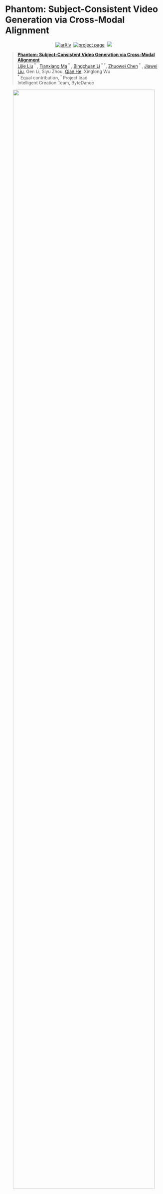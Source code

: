 # Phantom: Subject-Consistent Video Generation via Cross-Modal Alignment

<div align="center">
  
[![arXiv](https://img.shields.io/badge/arXiv%20paper-2502.11079-b31b1b.svg)](https://arxiv.org/abs/2502.11079)&nbsp;
[![project page](https://img.shields.io/badge/Project_page-More_visualizations-green)](https://phantom-video.github.io/Phantom/)&nbsp;
<a href="https://huggingface.co/bytedance-research/Phantom"><img src="https://img.shields.io/static/v1?label=%F0%9F%A4%97%20Hugging%20Face&message=Model&color=orange"></a>
</div>


> [**Phantom: Subject-Consistent Video Generation via Cross-Modal Alignment**](https://arxiv.org/abs/2502.11079)<br>
> [Lijie Liu](https://liulj13.github.io/)<sup> * </sup>, [Tianxiang Ma](https://tianxiangma.github.io/)<sup> * </sup>, [Bingchuan Li](https://scholar.google.com/citations?user=ac5Se6QAAAAJ)<sup> * &dagger;</sup>, [Zhuowei Chen](https://scholar.google.com/citations?user=ow1jGJkAAAAJ)<sup> * </sup>, [Jiawei Liu](https://scholar.google.com/citations?user=X21Fz-EAAAAJ), Gen Li, Siyu Zhou, [Qian He](https://scholar.google.com/citations?user=9rWWCgUAAAAJ), Xinglong Wu
> <br><sup> * </sup>Equal contribution,<sup> &dagger; </sup>Project lead
> <br>Intelligent Creation Team, ByteDance<br>

<p align="center">
<img src="assets/teaser.png" width=95%>
<p>

## 🔥 Latest News!
* Jun 24, 2025: 📊 We have published [Phantom-Data](https://phantom-video.github.io/Phantom-Data/), the first general-purpose large-scale cross-pair dataset, which provides a detailed introduction to the core cross-paired data construction method for subject-consistent video generation tasks.
* May 27, 2025: 🎉 We have released the Phantom-Wan-14B model, a more powerful Subject-to-Video generation model. 
* Apr 23, 2025: 😊 Thanks to [ComfyUI-WanVideoWrapper](https://github.com/kijai/ComfyUI-WanVideoWrapper/tree/dev) for adapting ComfyUI to Phantom-Wan-1.3B (May 27: the 14B model has also been adapted.). Everyone is welcome to use it!
* Apr 21, 2025: 👋 Phantom-Wan is coming! We adapted the Phantom framework into the [Wan2.1](https://github.com/Wan-Video/Wan2.1) video generation model. The inference codes and checkpoint have been released.
* Apr 10, 2025: We have updated the [full version](https://arxiv.org/pdf/2502.11079v2) of the Phantom paper, which now includes more detailed descriptions of the model architecture and dataset pipeline.
* Feb 16, 2025: We proposed a novel subject-consistent video generation model, **Phantom**, and have released the [report](https://arxiv.org/pdf/2502.11079v1) publicly. For more video demos, please visit the [project page](https://phantom-video.github.io/Phantom/).


## 📑 Todo List
- [x] Inference codes and Checkpoint of Phantom-Wan-1.3B 
- [x] Checkpoint of Phantom-Wan-14B
- [ ] Checkpoint of Phantom-Wan-14B Pro
- [ ] Open source Phantom-Data
- [ ] Training codes of Phantom-Wan

## 📖 Overview
Phantom is a unified video generation framework for single and multi-subject references, built on existing text-to-video and image-to-video architectures. It achieves cross-modal alignment using text-image-video triplet data by redesigning the joint text-image injection model. Additionally, it emphasizes subject consistency in human generation while enhancing ID-preserving video generation.

## ⚡️ Quickstart

### Installation
Clone the repo:
```sh
git clone https://github.com/Phantom-video/Phantom.git
cd Phantom
```

Install dependencies:
```sh
# Ensure torch >= 2.4.0
pip install -r requirements.txt
```

### Model Download
| Models       | Download Link                                                                                                                                           |    Notes                      |
|--------------|---------------------------------------------------------------------------------------------------------------------------------------------------------|-------------------------------|
| Phantom-Wan-1.3B      | 🤗 [Huggingface](https://huggingface.co/bytedance-research/Phantom/blob/main/Phantom-Wan-1.3B.pth)   | Supports both 480P and 720P
| Phantom-Wan-14B | 🤗 [Huggingface](https://huggingface.co/bytedance-research/Phantom/tree/main) | Supports both 480P and 720P

First you need to download the 1.3B original model of Wan2.1, since our Phantom-Wan model relies on the Wan2.1 VAE and Text Encoder model. Download Wan2.1-1.3B using huggingface-cli:
``` sh
pip install "huggingface_hub[cli]"
huggingface-cli download Wan-AI/Wan2.1-T2V-1.3B --local-dir ./Wan2.1-T2V-1.3B
```

Then download the Phantom-Wan-1.3B and Phantom-Wan-14B model:
``` sh
huggingface-cli download bytedance-research/Phantom --local-dir ./Phantom-Wan-Models
```
Alternatively, you can manually download the required models and place them in the `Phantom-Wan-Models` folder.

### Run Subject-to-Video Generation

#### Phantom-Wan-1.3B

- Single-GPU inference

``` sh
python generate.py --task s2v-1.3B --size 832*480 --ckpt_dir ./Wan2.1-T2V-1.3B --phantom_ckpt ./Phantom-Wan-Models/Phantom-Wan-1.3B.pth  --ref_image "examples/ref1.png,examples/ref2.png" --prompt "暖阳漫过草地，扎着双马尾、头戴绿色蝴蝶结、身穿浅绿色连衣裙的小女孩蹲在盛开的雏菊旁。她身旁一只棕白相间的狗狗吐着舌头，毛茸茸尾巴欢快摇晃。小女孩笑着举起黄红配色、带有蓝色按钮的玩具相机，将和狗狗的欢乐瞬间定格。" --base_seed 42
```

- Multi-GPU inference using FSDP + xDiT USP

``` sh
pip install "xfuser>=0.4.1"
torchrun --nproc_per_node=8 generate.py --task s2v-1.3B --size 832*480 --ckpt_dir ./Wan2.1-T2V-1.3B --phantom_ckpt ./Phantom-Wan-Models/Phantom-Wan-1.3B.pth  --ref_image "examples/ref3.png,examples/ref4.png" --dit_fsdp --t5_fsdp --ulysses_size 4 --ring_size 2 --prompt "夕阳下，一位有着小麦色肌肤、留着乌黑长发的女人穿上有着大朵立体花朵装饰、肩袖处带有飘逸纱带的红色纱裙，漫步在金色的海滩上，海风轻拂她的长发，画面唯美动人。" --base_seed 42
```

> 💡Note: 
> * Changing `--ref_image` can achieve single reference Subject-to-Video generation or multi-reference Subject-to-Video generation. The number of reference images should be within 4.
> * To achieve the best generation results, we recommend that you describe the visual content of the reference image as accurately as possible when writing `--prompt`. For example, "examples/ref1.png" can be described as "a toy camera in yellow and red with blue buttons".
> * When the generated video is unsatisfactory, the most straightforward solution is to try changing the `--base_seed` and modifying the description in the `--prompt`.

For more inference examples, please refer to "infer.sh". You will get the following generated results:

<table style="width: 100%; border-collapse: collapse; text-align: center; border: 1px solid #ccc;">
  <tr>
    <th style="text-align: center;">
      <strong>Reference Images</strong>
    </th>
    <th style="text-align: center;">
      <strong>Generated Videos (480P)</strong>
    </th>
  </tr>

  <tr>
    <td style="text-align: center; vertical-align: middle;">
      <img src="examples/ref1.png" alt="Image 1" style="height: 180px;">
      <img src="examples/ref2.png" alt="Image 2" style="height: 180px;">
    </td>
    <td style="text-align: center; vertical-align: middle;">
      <img src="examples/ref_results/result1.gif" alt="GIF 1" style="width: 400px;">
    </td>
  </tr>

  <tr>
    <td style="text-align: center; vertical-align: middle;">
      <img src="examples/ref3.png" alt="Image 3" style="height: 180px;">
      <img src="examples/ref4.png" alt="Image 4" style="height: 180px;">
    </td>
    <td style="text-align: center; vertical-align: middle;">
      <img src="examples/ref_results/result2.gif" alt="GIF 2" style="width: 400px;">
    </td>
  </tr>

  </tr>
  <tr>
    <td style="text-align: center; vertical-align: middle;">
      <img src="examples/ref5.png" alt="Image 5" style="height: 180px;">
      <img src="examples/ref6.png" alt="Image 6" style="height: 180px;">
      <img src="examples/ref7.png" alt="Image 7" style="height: 180px;">
    </td>
    <td style="text-align: center; vertical-align: middle;">
      <img src="examples/ref_results/result3.gif" alt="GIF 3" style="width: 400px;">
    </td>
  </tr>

  <tr>
    <td style="text-align: center; vertical-align: middle;">
      <img src="examples/ref8.png" alt="Image 8" style="height: 100px;">
      <img src="examples/ref9.png" alt="Image 9" style="height: 100px;">
      <img src="examples/ref10.png" alt="Image 10" style="height: 100px;">
      <img src="examples/ref11.png" alt="Image 11" style="height: 100px;">
    </td>
    <td style="text-align: center; vertical-align: middle;">
      <img src="examples/ref_results/result4.gif" alt="GIF 4" style="width: 400px;">
    </td>
  </tr>
</table>

#### Phantom-Wan-14B

- Single-GPU inference

``` sh
python generate.py --task s2v-14B --size 832*480 --frame_num 121 --sample_fps 24 --ckpt_dir ./Wan2.1-T2V-1.3B --phantom_ckpt ./Phantom-Wan-Models --ref_image "examples/ref12.png,examples/ref13.png" --prompt "扎着双丸子头，身着红黑配色并带有火焰纹饰服饰，颈戴金项圈、臂缠金护腕的哪吒，和有着一头淡蓝色头发，额间有蓝色印记，身着一袭白色长袍的敖丙，并肩坐在教室的座位上，他们专注地讨论着书本内容。背景为柔和的灯光和窗外微风拂过的树叶，营造出安静又充满活力的学习氛围。"
```

- Multi-GPU inference using FSDP + xDiT USP

``` sh
pip install "xfuser>=0.4.1"
torchrun --nproc_per_node=8 generate.py --task s2v-14B --size 832*480 --frame_num 121 --sample_fps 24 --ckpt_dir ./Wan2.1-T2V-1.3B --phantom_ckpt ./Phantom-Wan-Models  --ref_image "examples/ref14.png,examples/ref15.png,examples/ref16.png" --dit_fsdp --t5_fsdp --ulysses_size 8 --ring_size 1 --prompt "一位戴着黄色帽子、身穿黄色上衣配棕色背带的卡通老爷爷，在装饰有粉色和蓝色桌椅、悬挂着彩色吊灯且摆满彩色圆球装饰的清新卡通风格咖啡馆里，端起一只蓝色且冒着热气的咖啡杯，画面风格卡通、清新。"
```

> 💡Note: 
> * The currently released Phantom-Wan-14B model was trained on 480P data but can also be applied to generating videos at 720P and higher resolutions, though the results may be less stable. We plan to release a version further trained on 720P data in the future.
> * The Phantom-Wan-14B model was trained on 24fps data, but it can also generate 16fps videos, similar to the native Wan2.1. However, the quality may experience a slight decline.
> * It is recommended to generate horizontal videos, as they tend to produce more stable results compared to vertical videos.

For more inference examples, please refer to "infer.sh". You will get the following generated results:

<table style="width: 100%; border-collapse: collapse; text-align: center; border: 1px solid #ccc;">
  <tr>
    <th style="text-align: center;">
      <strong>Reference Images</strong>
    </th>
    <th style="text-align: center;">
      <strong>Generated Videos (720P)</strong>
    </th>
  </tr>

  <tr>
    <td style="text-align: center; vertical-align: middle;">
      <img src="examples/ref12.png" alt="Image 1" style="height: 180px;">
      <img src="examples/ref13.png" alt="Image 2" style="height: 180px;">
    </td>
    <td style="text-align: center; vertical-align: middle;">
      <img src="examples/ref_results/result5.gif" alt="GIF 1" style="width: 400px;">
    </td>
  </tr>

  <tr>
    <td style="text-align: center; vertical-align: middle;">
      <img src="examples/ref17.png" alt="Image 3" style="height: 150px;">
      <img src="examples/ref18.png" alt="Image 4" style="height: 150px;">
    </td>
    <td style="text-align: center; vertical-align: middle;">
      <img src="examples/ref_results/result7.gif" alt="GIF 2" style="width: 400px;">
    </td>
  </tr>

  </tr>
  <tr>
    <td style="text-align: center; vertical-align: middle;">
      <img src="examples/ref14.png" alt="Image 5" style="height: 120px;">
      <img src="examples/ref15.png" alt="Image 6" style="height: 120px;">
      <img src="examples/ref16.png" alt="Image 7" style="height: 120px;">
    </td>
    <td style="text-align: center; vertical-align: middle;">
      <img src="examples/ref_results/result6.gif" alt="GIF 3" style="width: 400px;">
    </td>
  </tr>

</table>

> The GIF videos are compressed.


## Acknowledgements
We would like to express our gratitude to the SEED team for their support. Special thanks to Lu Jiang, Haoyuan Guo, Zhibei Ma, and Sen Wang for their assistance with the model and data. In addition, we are also very grateful to Siying Chen, Qingyang Li, and Wei Han for their help with the evaluation.

## ⭐ Citation

If Phantom is helpful, please help to ⭐ the repo.

If you find this project useful for your research, please consider citing our [paper](https://arxiv.org/abs/2502.11079).

### BibTeX
```bibtex
@article{liu2025phantom,
  title={Phantom: Subject-consistent video generation via cross-modal alignment},
  author={Liu, Lijie and Ma, Tianxiang and Li, Bingchuan and Chen, Zhuowei and Liu, Jiawei and Li, Gen and Zhou, Siyu and He, Qian and Wu, Xinglong},
  journal={arXiv preprint arXiv:2502.11079},
  year={2025}
}
```

## 📧 Contact
If you have any comments or questions regarding this open-source project, please open a new issue or contact [Tianxiang Ma](https://tianxiangma.github.io/).